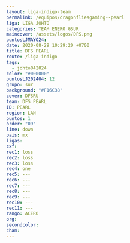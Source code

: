 ```yaml
---
layout: liga-indigo-team
permalink: /equipos/dragonfliesgaming--pearl
liga: LIGA JOHTO
categories: TEAM ENERO GSUR
maincover: /assets/logos/DFS.png
puntosLJMAYO24: 
date: 2020-08-29 10:29:20 +0700
title: DFS PEARL
route: /liga-indigo
tags:
  - johto042024
color: "#000000"
puntosLJ202404: 12
grupo: sur
background: "#F16C38"
cover: DFSRU
team: DFS PEARL
ID: PEARL
region: LAN
puntos: 1
order: "09"
line: down
pais: mx
ligas: 
cxf: 
rec1: loss
rec2: loss
rec3: loss
rec4: one
rec5: ---
rec6: ---
rec7: ---
rec8: ---
rec9: ---
rec10: ---
rec11: ---
rango: ACERO
org: 
secondcolor: 
cham:
---
```

